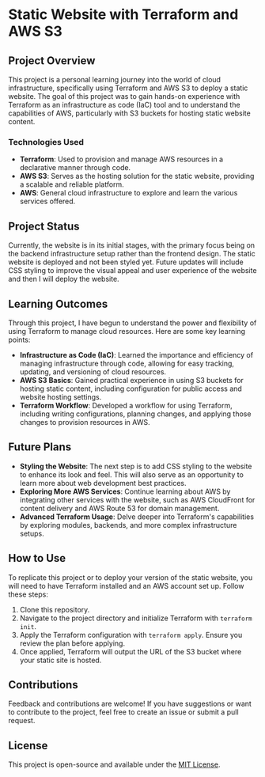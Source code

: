 # Static Website with Terraform and AWS S3

## Project Overview

This project is a personal learning journey into the world of cloud infrastructure, specifically using Terraform and AWS S3 to deploy a static website. The goal of this project was to gain hands-on experience with Terraform as an infrastructure as code (IaC) tool and to understand the capabilities of AWS, particularly with S3 buckets for hosting static website content.

### Technologies Used

- **Terraform**: Used to provision and manage AWS resources in a declarative manner through code.
- **AWS S3**: Serves as the hosting solution for the static website, providing a scalable and reliable platform.
- **AWS**: General cloud infrastructure to explore and learn the various services offered.

## Project Status

Currently, the website is in its initial stages, with the primary focus being on the backend infrastructure setup rather than the frontend design. The static website is deployed and not been styled yet. Future updates will include CSS styling to improve the visual appeal and user experience of the website and then I will deploy the website.

## Learning Outcomes

Through this project, I have begun to understand the power and flexibility of using Terraform to manage cloud resources. Here are some key learning points:

- **Infrastructure as Code (IaC)**: Learned the importance and efficiency of managing infrastructure through code, allowing for easy tracking, updating, and versioning of cloud resources.
- **AWS S3 Basics**: Gained practical experience in using S3 buckets for hosting static content, including configuration for public access and website hosting settings.
- **Terraform Workflow**: Developed a workflow for using Terraform, including writing configurations, planning changes, and applying those changes to provision resources in AWS.

## Future Plans

- **Styling the Website**: The next step is to add CSS styling to the website to enhance its look and feel. This will also serve as an opportunity to learn more about web development best practices.
- **Exploring More AWS Services**: Continue learning about AWS by integrating other services with the website, such as AWS CloudFront for content delivery and AWS Route 53 for domain management.
- **Advanced Terraform Usage**: Delve deeper into Terraform's capabilities by exploring modules, backends, and more complex infrastructure setups.

## How to Use

To replicate this project or to deploy your version of the static website, you will need to have Terraform installed and an AWS account set up. Follow these steps:

1. Clone this repository.
2. Navigate to the project directory and initialize Terraform with `terraform init`.
3. Apply the Terraform configuration with `terraform apply`. Ensure you review the plan before applying.
4. Once applied, Terraform will output the URL of the S3 bucket where your static site is hosted.

## Contributions

Feedback and contributions are welcome! If you have suggestions or want to contribute to the project, feel free to create an issue or submit a pull request.

## License

This project is open-source and available under the [MIT License](LICENSE).
